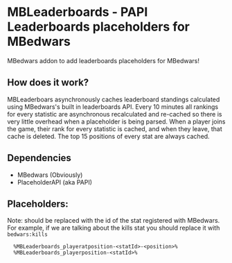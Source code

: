 # MBLeaderboards - PAPI Leaderboards placeholders for MBedwars
MBedwars addon to add leaderboards placeholders for MBedwars!

## How does it work?
MBLeaderboars asynchronously caches leaderboard standings calculated using MBedwars's built in leaderboards API.
Every 10 minutes all rankings for every statistic are asynchronous recalculated and re-cached so there is very little overhead when a placeholder is being parsed.
When a player joins the game, their rank for every statistic is cached, and when they leave, that cache is deleted.
The top 15 positions of every stat are always cached.

## Dependencies
- MBedwars (Obviously)
- PlaceholderAPI (aka PAPI)

## Placeholders:
Note: <statId> should be replaced with the id of the stat registered with MBedwars.
For example, if we are talking about the kills stat you should replace it with `bedwars:kills`
```
  %MBLeaderboards_playeratposition-<statId>-<position>%
  %MBLeaderboards_playerposition-<statId>%
```

